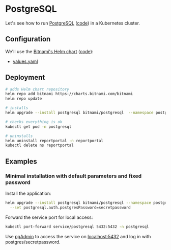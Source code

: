 # PostgreSQL

Let's see how to run [PostgreSQL](https://www.postgresql.org/) ([code](https://github.com/postgres/postgres)) in a Kubernetes cluster.

## Configuration

We'll use the [Bitnami's Helm chart](https://bitnami.com/stack/postgresql/helm) ([code](https://github.com/bitnami/charts/blob/main/bitnami/postgresql)):

- [values.yaml](https://github.com/bitnami/charts/blob/main/bitnami/postgresql/values.yaml)

## Deployment

```bash
# adds Helm chart repository
helm repo add bitnami https://charts.bitnami.com/bitnami
helm repo update

# installs
helm upgrade --install postgresql bitnami/postgresql  --namespace postgresql --create-namespace

# checks everything is ok
kubectl get pod -n postgresql

# uninstalls
helm uninstall reportportal -n reportportal
kubectl delete ns reportportal
```

## Examples

### Minimal installation with default parameters and fixed password

Install the application:

```bash
helm upgrade --install postgresql bitnami/postgresql --namespace postgresql --create-namespace \
  --set postgresql.auth.postgresPassword=secretpassword
```

Forward the service port for local access:

```bash
kubectl port-forward service/postgresql 5432:5432 -n postgresql
```

Use [pgAdmin](https://www.pgadmin.org/) to access the service on [localhost:5432](http://localhost:5432/) and log in with postgres/secretpassword.
